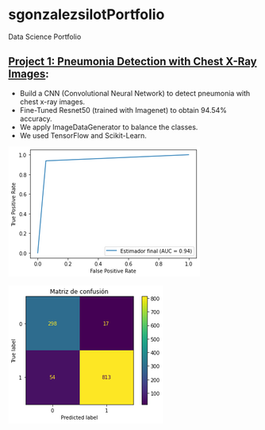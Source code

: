 # sgonzalezsilotPortfolio
Data Science Portfolio

## [Project 1: Pneumonia Detection with Chest X-Ray Images](https://github.com/sgonzalezsilot/FinalProjectComputerVision): 
* Build a CNN (Convolutional Neural Network) to detect pneumonia with chest x-ray images.
* Fine-Tuned Resnet50 (trained with Imagenet) to obtain 94.54% accuracy.
* We apply ImageDataGenerator to balance the classes.
* We used TensorFlow and Scikit-Learn.

![](images/ROC.png)

![](images/matriz.png)
